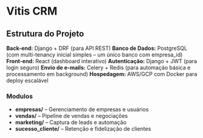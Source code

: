 # Vitis CRM

## Estrutura do Projeto

__Back-end:__ Django + DRF (para API REST)
__Banco de Dados:__ PostgreSQL (com multi-tenancy inicial simples – um único banco com empresa_id)
__Front-end:__ React (dashboard interativo)
__Autenticação:__ Django + JWT (para login seguro)
__Envio de e-mails:__ Celery + Redis (para automação básica e processamento em background)
__Hospedagem:__ AWS/GCP com Docker para deploy escalável

### Modulos

- __empresas/__ – Gerenciamento de empresas e usuários
- __vendas/__ – Pipeline de vendas e negociações
- __marketing/__ – Captura de leads e automação
- __sucesso_cliente/__ – Retenção e fidelização de clientes


